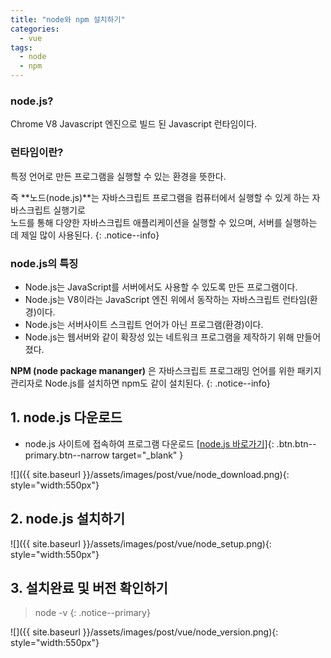 ```yaml
---
title: "node와 npm 설치하기"
categories: 
  - vue
tags:
  - node
  - npm
---
```


### node.js?
Chrome V8 Javascript 엔진으로 빌드 된 Javascript 런타임이다.    

### 런타임이란?
특정 언어로 만든 프로그램을 실행할 수 있는 환경을 뜻한다.    

즉 **노드(node.js)**는 자바스크립트 프로그램을 컴퓨터에서 실행할 수 있게 하는 자바스크립트 실행기로    
노드를 통해 다양한 자바스크립트 애플리케이션을 실행할 수 있으며, 서버를 실행하는 데 제일 많이 사용된다.
{: .notice--info}

### node.js의 특징 
+ Node.js는 JavaScript를 서버에서도 사용할 수 있도록 만든 프로그램이다.
+ Node.js는 V8이라는 JavaScript 엔진 위에서 동작하는 자바스크립트 런타임(환경)이다.    
+ Node.js는 서버사이트 스크립트 언어가 아닌 프로그램(환경)이다.    
+ Node.js는 웹서버와 같이 확장성 있는 네트워크 프로그램을 제작하기 위해 만들어졌다.    

**NPM (node package mananger)** 은 자바스크립트 프로그래밍 언어를 위한 패키지 관리자로
Node.js를 설치하면 npm도 같이 설치된다.
{: .notice--info}

## 1. node.js 다운로드   
+ node.js 사이트에 접속하여 프로그램 다운로드  [[node.js 바로가기]](https://nodejs.org/){: .btn.btn--primary.btn--narrow target="_blank" } 

![]({{ site.baseurl }}/assets/images/post/vue/node_download.png){: style="width:550px"}


## 2. node.js 설치하기
![]({{ site.baseurl }}/assets/images/post/vue/node_setup.png){: style="width:550px"}

## 3. 설치완료 및 버전 확인하기
> node -v
{: .notice--primary}

![]({{ site.baseurl }}/assets/images/post/vue/node_version.png){: style="width:550px"}


    